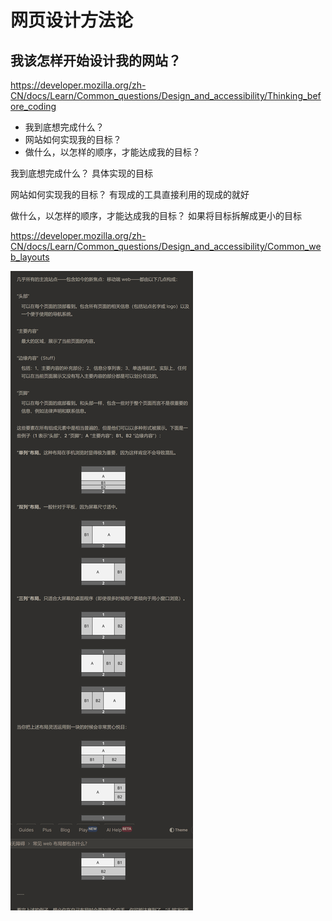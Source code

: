 # 网页设计方法论

## 我该怎样开始设计我的网站？
https://developer.mozilla.org/zh-CN/docs/Learn/Common_questions/Design_and_accessibility/Thinking_before_coding


- 我到底想完成什么？
- 网站如何实现我的目标？
- 做什么，以怎样的顺序，才能达成我的目标？


我到底想完成什么？
具体实现的目标

网站如何实现我的目标？
有现成的工具直接利用的现成的就好

做什么，以怎样的顺序，才能达成我的目标？
如果将目标拆解成更小的目标


https://developer.mozilla.org/zh-CN/docs/Learn/Common_questions/Design_and_accessibility/Common_web_layouts

![常见 web 布局都包含什么？](https://raw.githubusercontent.com/HongXiaoHong/images/main/picture/20230726111756.png)
